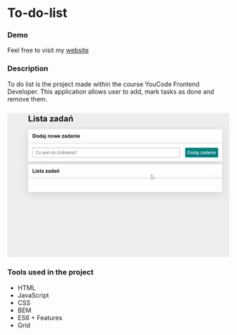 # To-do-list

### Demo

Feel free to visit my [website]

### Description
To do list is the project made within the course YouCode Frontend Developer. This application allows user to add, mark tasks as done and remove them.

###
<img src="https://github.com/ursmal1948/To_do_list/blob/main/images/animation__toDoList.gif" width="650px">

### Tools used in the project 
- HTML
- JavaScript
- CSS
- BEM
- ES6 + Features
- Grid

[website]: <https://ursmal1948.github.io/To_do_list/>

